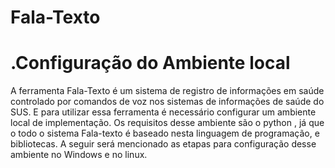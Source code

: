 # Fala-Texto
# .Configuração do Ambiente local 
  A ferramenta Fala-Texto é um sistema de registro de informações em saúde controlado por comandos de voz nos sistemas de informações de saúde do SUS. E para utilizar essa ferramenta é necessário configurar um ambiente local de implementação. Os requisitos desse ambiente são o python , já que o todo o sistema Fala-texto é baseado nesta linguagem de programação, e bibliotecas. A seguir será mencionado as etapas para configuração desse ambiente no Windows e no linux. 
